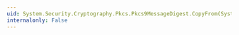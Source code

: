 ```yaml
---
uid: System.Security.Cryptography.Pkcs.Pkcs9MessageDigest.CopyFrom(System.Security.Cryptography.AsnEncodedData)
internalonly: False
---
```

